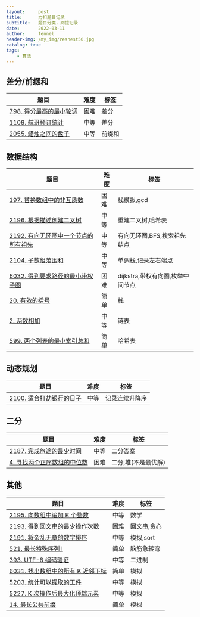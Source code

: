 ```yaml
---
layout:     post
title:      力扣题目记录
subtitle:   题目分类，刷提记录
date:       2022-03-11
author:     fennel
header-img: /my_img/resnest50.jpg
catalog: true
tags:
    - 算法
---
```


## 差分/前缀和

| 题目 | 难度 | 标签 |
|---|---|---|
| [798. 得分最高的最小轮调](https://leetcode-cn.com/problems/smallest-rotation-with-highest-score/) | 困难 | 差分 |
| [1109. 航班预订统计](https://leetcode-cn.com/problems/corporate-flight-bookings/) | 中等 | 差分 |
| [2055. 蜡烛之间的盘子](https://leetcode-cn.com/problems/plates-between-candles/) | 中等 | 前缀和 |

## 数据结构

| 题目 | 难度 | 标签 |
|---|---|---|
| [197. 替换数组中的非互质数](https://leetcode-cn.com/problems/replace-non-coprime-numbers-in-array/) | 困难 | 栈模拟,gcd |
| [2196. 根据描述创建二叉树](https://leetcode-cn.com/problems/create-binary-tree-from-descriptions/) | 中等 | 重建二叉树,哈希表 |
| [2192. 有向无环图中一个节点的所有祖先](https://leetcode-cn.com/problems/all-ancestors-of-a-node-in-a-directed-acyclic-graph/) | 中等 | 有向无环图,BFS,搜索祖先结点 |
| [2104. 子数组范围和](https://leetcode-cn.com/problems/sum-of-subarray-ranges/) | 中等 | 单调栈,记录左右端点 |
| [6032. 得到要求路径的最小带权子图](https://leetcode-cn.com/problems/minimum-weighted-subgraph-with-the-required-paths/) | 困难 | dijkstra,带权有向图,枚举中间节点 |
| [20. 有效的括号](https://leetcode-cn.com/problems/valid-parentheses/) | 简单 | 栈 |
| [2. 两数相加](https://leetcode-cn.com/problems/add-two-numbers/) | 中等 | 链表 |
| [599. 两个列表的最小索引总和](https://leetcode-cn.com/problems/minimum-index-sum-of-two-lists/) | 简单 | 哈希表 |

## 动态规划

| 题目 | 难度 | 标签 |
|---|---|---|
| [2100. 适合打劫银行的日子](https://leetcode-cn.com/problems/find-good-days-to-rob-the-bank/) | 中等 | 记录连续升降序 |

## 二分

| 题目 | 难度 | 标签 |
|---|---|---|
| [2187. 完成旅途的最少时间](https://leetcode-cn.com/problems/minimum-time-to-complete-trips/) | 中等 | 二分答案 |
| [4. 寻找两个正序数组的中位数](https://leetcode-cn.com/problems/median-of-two-sorted-arrays/) | 困难 | 二分,堆(不是最优解) |

## 其他

| 题目 | 难度 | 标签 |
|---|---|---|
| [2195. 向数组中追加 K 个整数](https://leetcode-cn.com/problems/append-k-integers-with-minimal-sum/) | 中等 | 数学 |
| [2193. 得到回文串的最少操作次数](https://leetcode-cn.com/problems/minimum-number-of-moves-to-make-palindrome/) | 困难 | 回文串,贪心 |
| [2191. 将杂乱无章的数字排序](https://leetcode-cn.com/problems/sort-the-jumbled-numbers/) | 中等 | 模拟,sort |
| [521. 最长特殊序列 Ⅰ](https://leetcode-cn.com/problems/longest-uncommon-subsequence-i/) | 简单 | 脑筋急转弯 |
| [393. UTF-8 编码验证](https://leetcode-cn.com/problems/utf-8-validation/) | 中等 | 二进制 |
| [6031. 找出数组中的所有 K 近邻下标](https://leetcode-cn.com/problems/find-all-k-distant-indices-in-an-array/) | 简单 | 模拟 |
| [5203. 统计可以提取的工件](https://leetcode-cn.com/problems/count-artifacts-that-can-be-extracted/) | 中等 | 模拟 |
| [5227. K 次操作后最大化顶端元素](https://leetcode-cn.com/problems/maximize-the-topmost-element-after-k-moves/) | 中等 | 模拟 |
| [14. 最长公共前缀](https://leetcode-cn.com/problems/longest-common-prefix/) | 简单 | 模拟 |
